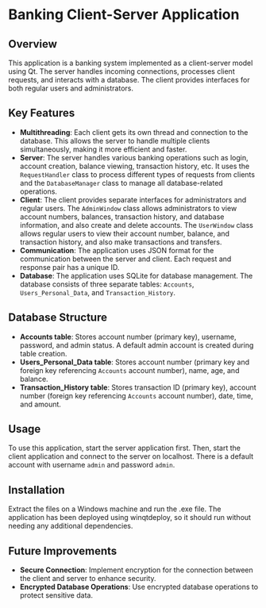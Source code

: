 # Banking Client-Server Application

## Overview
This application is a banking system implemented as a client-server model using Qt. The server handles incoming connections, processes client requests, and interacts with a database. The client provides interfaces for both regular users and administrators.

## Key Features
- **Multithreading**: Each client gets its own thread and connection to the database. This allows the server to handle multiple clients simultaneously, making it more efficient and faster.
- **Server**: The server handles various banking operations such as login, account creation, balance viewing, transaction history, etc. It uses the `RequestHandler` class to process different types of requests from clients and the `DatabaseManager` class to manage all database-related operations.
- **Client**: The client provides separate interfaces for administrators and regular users. The `AdminWindow` class allows administrators to view account numbers, balances, transaction history, and database information, and also create and delete accounts. The `UserWindow` class allows regular users to view their account number, balance, and transaction history, and also make transactions and transfers.
- **Communication**: The application uses JSON format for the communication between the server and client. Each request and response pair has a unique ID.
- **Database**: The application uses SQLite for database management. The database consists of three separate tables: `Accounts`, `Users_Personal_Data`, and `Transaction_History`.

## Database Structure
- **Accounts table**: Stores account number (primary key), username, password, and admin status. A default admin account is created during table creation.
- **Users_Personal_Data table**: Stores account number (primary key and foreign key referencing `Accounts` account number), name, age, and balance.
- **Transaction_History table**: Stores transaction ID (primary key), account number (foreign key referencing `Accounts` account number), date, time, and amount.

## Usage
To use this application, start the server application first. Then, start the client application and connect to the server on localhost. There is a default account with username `admin` and password `admin`.

## Installation
Extract the files on a Windows machine and run the .exe file. The application has been deployed using winqtdeploy, so it should run without needing any additional dependencies.

## Future Improvements
- **Secure Connection**: Implement encryption for the connection between the client and server to enhance security.
- **Encrypted Database Operations**: Use encrypted database operations to protect sensitive data.
